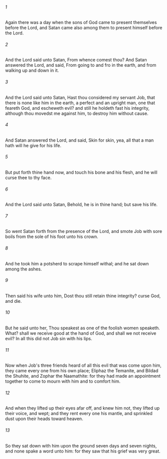 ###### 1
Again there was a day when the sons of God came to present themselves before the Lord, and Satan came also among them to present himself before the Lord.

###### 2
And the Lord said unto Satan, From whence comest thou? And Satan answered the Lord, and said, From going to and fro in the earth, and from walking up and down in it.

###### 3
And the Lord said unto Satan, Hast thou considered my servant Job, that there is none like him in the earth, a perfect and an upright man, one that feareth God, and escheweth evil? and still he holdeth fast his integrity, although thou movedst me against him, to destroy him without cause.

###### 4
And Satan answered the Lord, and said, Skin for skin, yea, all that a man hath will he give for his life.

###### 5
But put forth thine hand now, and touch his bone and his flesh, and he will curse thee to thy face.

###### 6
And the Lord said unto Satan, Behold, he is in thine hand; but save his life.

###### 7
So went Satan forth from the presence of the Lord, and smote Job with sore boils from the sole of his foot unto his crown.

###### 8
And he took him a potsherd to scrape himself withal; and he sat down among the ashes.

###### 9
Then said his wife unto him, Dost thou still retain thine integrity? curse God, and die.

###### 10
But he said unto her, Thou speakest as one of the foolish women speaketh. What? shall we receive good at the hand of God, and shall we not receive evil? In all this did not Job sin with his lips.

###### 11
Now when Job's three friends heard of all this evil that was come upon him, they came every one from his own place; Eliphaz the Temanite, and Bildad the Shuhite, and Zophar the Naamathite: for they had made an appointment together to come to mourn with him and to comfort him.

###### 12
And when they lifted up their eyes afar off, and knew him not, they lifted up their voice, and wept; and they rent every one his mantle, and sprinkled dust upon their heads toward heaven.

###### 13
So they sat down with him upon the ground seven days and seven nights, and none spake a word unto him: for they saw that his grief was very great.

